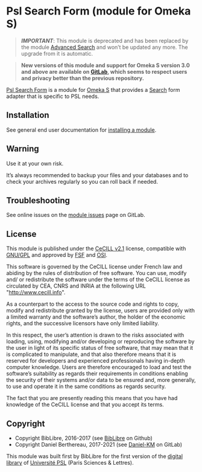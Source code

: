 Psl Search Form (module for Omeka S)
====================================

> ***IMPORTANT***: This module is deprecated and has been replaced by the module
> [Advanced Search] and won’t be updated any more. The upgrade from it is automatic.

> __New versions of this module and support for Omeka S version 3.0 and above
> are available on [GitLab], which seems to respect users and privacy better
> than the previous repository.__

[Psl Search Form] is a module for [Omeka S] that provides a [Search] form
adapter that is specific to PSL needs.


Installation
------------

See general end user documentation for [installing a module].


Warning
-------

Use it at your own risk.

It’s always recommended to backup your files and your databases and to check
your archives regularly so you can roll back if needed.


Troubleshooting
---------------

See online issues on the [module issues] page on GitLab.


License
-------

This module is published under the [CeCILL v2.1] license, compatible with
[GNU/GPL] and approved by [FSF] and [OSI].

This software is governed by the CeCILL license under French law and abiding by
the rules of distribution of free software. You can use, modify and/ or
redistribute the software under the terms of the CeCILL license as circulated by
CEA, CNRS and INRIA at the following URL "http://www.cecill.info".

As a counterpart to the access to the source code and rights to copy, modify and
redistribute granted by the license, users are provided only with a limited
warranty and the software’s author, the holder of the economic rights, and the
successive licensors have only limited liability.

In this respect, the user’s attention is drawn to the risks associated with
loading, using, modifying and/or developing or reproducing the software by the
user in light of its specific status of free software, that may mean that it is
complicated to manipulate, and that also therefore means that it is reserved for
developers and experienced professionals having in-depth computer knowledge.
Users are therefore encouraged to load and test the software’s suitability as
regards their requirements in conditions enabling the security of their systems
and/or data to be ensured and, more generally, to use and operate it in the same
conditions as regards security.

The fact that you are presently reading this means that you have had knowledge
of the CeCILL license and that you accept its terms.


Copyright
---------

* Copyright BibLibre, 2016-2017 (see [BibLibre] on Github)
* Copyright Daniel Berthereau, 2017-2021 (see [Daniel-KM] on GitLab)

This module was built first by BibLibre for the first version of the [digital library]
of [Université PSL] (Paris Sciences & Lettres).


[Advanced Search]: https://gitlab.com/Daniel-KM/Omeka-S-module-AdvancedSearch
[Search]: https://gitlab.com/Daniel-KM/Omeka-S-module-Search
[Psl Search Form]: https://gitlab.com/Daniel-KM/Omeka-S-module-PslSearchForm
[Omeka S]: https://omeka.org/s
[installing a module]: http://dev.omeka.org/docs/s/user-manual/modules/#installing-modules
[Search]: https://gitlab.com/Daniel-KM/Omeka-S-module-Search
[module issues]: https://gitlab.com/Daniel-KM/Omeka-S-module-PslSearchForm/-/issues
[CeCILL v2.1]: https://www.cecill.info/licences/Licence_CeCILL_V2.1-en.html
[GNU/GPL]: https://www.gnu.org/licenses/gpl-3.0.html
[FSF]: https://www.fsf.org
[OSI]: https://opensource.org
[MIT]: https://github.com/sandywalker/webui-popover/blob/master/LICENSE.txt
[digital library]: https://bibnum.explore.psl.eu
[Université PSL]: https://psl.eu
[BibLibre]: https://gitlab.com/BibLibre
[GitLab]: https://gitlab.com/Daniel-KM
[Daniel-KM]: https://gitlab.com/Daniel-KM "Daniel Berthereau"
